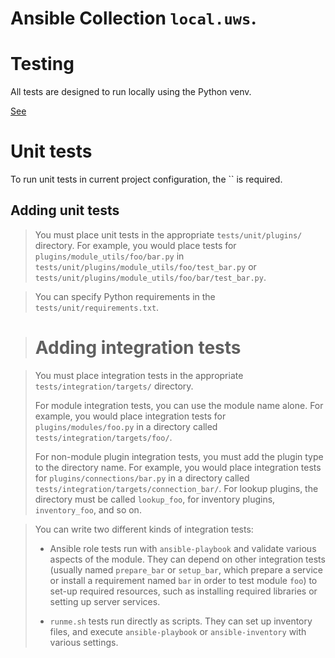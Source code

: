 # Ansible Collection `local.uws`.

# Testing

All tests are designed to run locally using the Python venv.

[See](https://docs.ansible.com/ansible/latest/dev_guide/developing_collections_testing.html#testing-collections)

# Unit tests

To run unit tests in current project configuration, the `` is required.

## Adding unit tests

> You must place unit tests in the appropriate `tests/unit/plugins/` directory.
> For example, you would place tests for `plugins/module_utils/foo/bar.py` in
> `tests/unit/plugins/module_utils/foo/test_bar.py` or
> `tests/unit/plugins/module_utils/foo/bar/test_bar.py`. 

> You can specify Python requirements in the `tests/unit/requirements.txt`.

> # Adding integration tests

> You must place integration tests in the appropriate
> `tests/integration/targets/` directory.
>
> For module integration tests, you can
> use the module name alone. For example, you would place integration tests for
> `plugins/modules/foo.py` in a directory called
> `tests/integration/targets/foo/`.
>
> For non-module plugin integration tests,
> you must add the plugin type to the directory name. For example, you would
> place integration tests for `plugins/connections/bar.py` in a directory
> called `tests/integration/targets/connection_bar/`. For lookup plugins, the
> directory must be called `lookup_foo`, for inventory plugins,
> `inventory_foo`, and so on.

> You can write two different kinds of integration tests:
>
> * Ansible role tests run with `ansible-playbook` and validate various
>   aspects of the module. They can depend on other integration tests (usually
>   named `prepare_bar` or `setup_bar`, which prepare a service or install a
>   requirement named `bar` in order to test module `foo`) to set-up required
>   resources, such as installing required libraries or setting up server
>   services.
>
> * `runme.sh` tests run directly as scripts. They can set up inventory files,
>   and execute `ansible-playbook` or `ansible-inventory` with various
>   settings.
